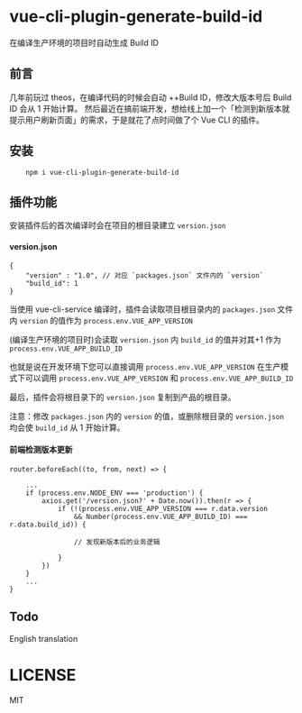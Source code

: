 # vue-cli-plugin-generate-build-id
在编译生产环境的项目时自动生成 Build ID

## 前言
几年前玩过 theos，在编译代码的时候会自动 ++Build ID，修改大版本号后 Build ID 会从 1 开始计算。
然后最近在搞前端开发，想给线上加一个「检测到新版本就提示用户刷新页面」的需求，于是就花了点时间做了个 Vue CLI 的插件。

## 安装
```
    npm i vue-cli-plugin-generate-build-id
```

## 插件功能
安装插件后的首次编译时会在项目的根目录建立 `version.json`

#### version.json
```
{
    "version" : "1.0", // 对应 `packages.json` 文件内的 `version`
    "build_id": 1
}
```

当使用 vue-cli-service 编译时，插件会读取项目根目录内的 `packages.json` 文件内 `version` 的值作为 `process.env.VUE_APP_VERSION`

(编译生产环境的项目时)会读取 `version.json` 内 `build_id` 的值并对其+1 作为 `process.env.VUE_APP_BUILD_ID`

也就是说在开发环境下您可以直接调用 `process.env.VUE_APP_VERSION`
在生产模式下可以调用 `process.env.VUE_APP_VERSION` 和 `process.env.VUE_APP_BUILD_ID`

最后，插件会将根目录下的 `version.json` 复制到产品的根目录。

注意：修改 `packages.json` 内的 `version` 的值，或删除根目录的 `version.json` 均会使 `build_id` 从 1 开始计算。

#### 前端检测版本更新
````
router.beforeEach((to, from, next) => {
   
    ...
    if (process.env.NODE_ENV === 'production') {
        axios.get('/version.json?' + Date.now()).then(r => {
            if (!(process.env.VUE_APP_VERSION === r.data.version
                && Number(process.env.VUE_APP_BUILD_ID) === r.data.build_id)) {
                
                // 发现新版本后的业务逻辑
                
            }
        })
    }
    ...
}
````

## Todo
English translation

# LICENSE
MIT
